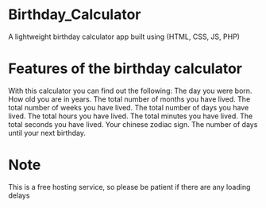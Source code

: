 # Birthday_Calculator
A lightweight birthday calculator app built using (HTML, CSS, JS, PHP)

# Features of the birthday calculator
With this calculator you can find out the following:
The day you were born.
How old you are in years.
The total number of months you have lived.
The total number of weeks you have lived.
The total number of days you have lived.
The total hours you have lived.
The total minutes you have lived.
The total seconds you have lived.
Your chinese zodiac sign.
The number of days until your next birthday.

# Note
This is a free hosting service, so please be patient if there are any loading delays
